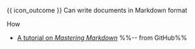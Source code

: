 <span id="prereqs"></span>

<span id="outcomes">{{ icon_outcome }} Can write documents in Markdown format</span>

<span id="title">How</span>

<div id="body">

* [A tutorial on _Mastering Markdown_](https://guides.github.com/features/mastering-markdown/) %%-- from GitHub%%

</div>

<div id="extras">
</div>